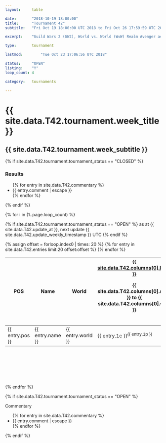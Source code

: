 ```yaml
---
layout:     table

date: 		"2018-10-19 18:00:00"
title: 		"Tournament 42"
subtitle: 	"Fri Oct 19 18:00:00 UTC 2018 to Fri Oct 26 17:59:59 UTC 2018"

excerpt:    "Guild Wars 2 (GW2), World vs. World (WvW) Realm Avenger achivement Tournament. \"Every Kill Counts\""

type:       tournament

lastmod: 		"Tue Oct 23 17:06:56 UTC 2018"

status:     "OPEN"
listing:    "Y"
loop_count: 4

category:   tournaments

---
```

<div class="table_header">
  <h1>{{ site.data.T42.tournament.week_title }}</h1>
  <h2>{{ site.data.T42.tournament.week_subtitle }}</h2>
</div>

{% if site.data.T42.tournament.tournament_status == "CLOSED" %} 
<div class="commentary">
  <h3>Results</h3>
  <ul>
    {% for entry in site.data.T42.commentary %}
    <li class="commentary_list">{{ entry.comment | escape }}</li>
    {% endfor %}
  </ul>
</div>
{% endif %}


{% for i in (1..page.loop_count) %}

{% if site.data.T42.tournament.tournament_status == "OPEN" %} 
<span class="table_nextupdate">as at {{ site.data.T42.update_at }}, next update {{ site.data.T42.update_weekly_timestamp }} UTC</span> 
{% endif %}

<table class="week_table">
  <colgroup>
    <col style="width:18px">
    <col style="width:55px">
    <col style="width:55px">
    <col style="width:14px">
    <col style="width:14px">
    <col style="width:14px">
    <col style="width:14px">
    <col style="width:14px">
    <col style="width:14px">
    <col style="width:14px">
    <col style="width:18px">
  </colgroup>
  <thead>
    <tr>
      <th>POS</th>
      <th class="AlignLeft">Name</th>
      <th class="AlignLeft">World</th>
      <th><div class="label"><a href="{{ site.data.T42.columns[0].url }}">{{ site.data.T42.columns[0].label }}</a><p class="onhover">{{ site.data.T42.columns[0].start }} to {{ site.data.T42.columns[0].stop }}</p></div>​</th>
      <th><div class="label"><a href="{{ site.data.T42.columns[1].url }}">{{ site.data.T42.columns[1].label }}</a><p class="onhover">{{ site.data.T42.columns[1].start }} to {{ site.data.T42.columns[1].stop }}</p></div>​</th>
      <th><div class="label"><a href="{{ site.data.T42.columns[2].url }}">{{ site.data.T42.columns[2].label }}</a><p class="onhover">{{ site.data.T42.columns[2].start }} to {{ site.data.T42.columns[2].stop }}</p></div>​</th>
      <th><div class="label"><a href="{{ site.data.T42.columns[3].url }}">{{ site.data.T42.columns[3].label }}</a><p class="onhover">{{ site.data.T42.columns[3].start }} to {{ site.data.T42.columns[3].stop }}</p></div>​</th>
      <th><div class="label"><a href="{{ site.data.T42.columns[4].url }}">{{ site.data.T42.columns[4].label }}</a><p class="onhover">{{ site.data.T42.columns[4].start }} to {{ site.data.T42.columns[4].stop }}</p></div>​</th>
      <th><div class="label"><a href="{{ site.data.T42.columns[5].url }}">{{ site.data.T42.columns[5].label }}</a><p class="onhover">{{ site.data.T42.columns[5].start }} to {{ site.data.T42.columns[5].stop }}</p></div>​</th>
      <th><div class="label"><a href="{{ site.data.T42.columns[6].url }}">{{ site.data.T42.columns[6].label }}</a><p class="onhover">{{ site.data.T42.columns[6].start }} to {{ site.data.T42.columns[6].stop }}</p></div>​</th>
      <th>Total</th>
    </tr>
  </thead>
  {% assign offset = forloop.index0 | times: 20 %}
  <tbody>
    {% for entry in site.data.T42.entries limit:20 offset:offset %}
      <tr>
        <td class="pl{{ entry.pos }}">{{ entry.pos }}</td>
        <td class="AlignLeft">{{ entry.name }}</td>
        <td class="AlignLeft">{{ entry.world }}</td>
        <td class="pl{{ entry.1p }}">{{ entry.1c }}<sup>{{ entry.1p }}</sup></td>
        <td class="pl{{ entry.2p }}">{{ entry.2c }}<sup>{{ entry.2p }}</sup></td>
        <td class="pl{{ entry.3p }}">{{ entry.3c }}<sup>{{ entry.3p }}</sup></td>
        <td class="pl{{ entry.4p }}">{{ entry.4c }}<sup>{{ entry.4p }}</sup></td>
        <td class="pl{{ entry.5p }}">{{ entry.5c }}<sup>{{ entry.5p }}</sup></td>
        <td class="pl{{ entry.6p }}">{{ entry.6c }}<sup>{{ entry.6p }}</sup></td>
        <td class="pl{{ entry.7p }}">{{ entry.7c }}<sup>{{ entry.7p }}</sup></td>
        <td>{{ entry.total }}</td>
      </tr>
    {% endfor %}  
  </tbody>
</table>
<div class="leaderboard">
  <script async src="//pagead2.googlesyndication.com/pagead/js/adsbygoogle.js"></script>
  <!-- 728x90 -->
  <ins class="adsbygoogle"
       style="display:inline-block;width:728px;height:90px"
       data-ad-client="ca-pub-3274917281288240"
       data-ad-slot="3870538733"></ins>
  <script>
  (adsbygoogle = window.adsbygoogle || []).push({});
  </script>  
</div>
<br />
{% endfor %}

{% if site.data.T42.tournament.tournament_status == "OPEN" %} 
<div class="commentary">
  <span class="commentary_title">Commentary</span>
  <ul>
    {% for entry in site.data.T42.commentary %}
    <li class="commentary_list">{{ entry.comment | escape }}</li>
    {% endfor %}
  </ul>
</div>
{% endif %}




